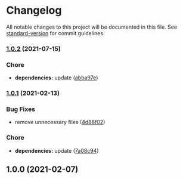 # Changelog

All notable changes to this project will be documented in this file. See [standard-version](https://github.com/conventional-changelog/standard-version) for commit guidelines.

### [1.0.2](https://github.com/devtin/duckfficer-method-di/compare/v1.0.1...v1.0.2) (2021-07-15)


### Chore

* **dependencies:** update ([abba97e](https://github.com/devtin/duckfficer-method-di/commit/abba97eb20112357c1b3973ed6a3d798d4921918))

### [1.0.1](https://github.com/devtin/duckfficer-method-di/compare/v1.0.0...v1.0.1) (2021-02-13)


### Bug Fixes

* remove unnecessary files ([4d88f02](https://github.com/devtin/duckfficer-method-di/commit/4d88f02da0222d8aaa62245560a0849a1c6fb887))


### Chore

* **dependencies:** update ([7a08c94](https://github.com/devtin/duckfficer-method-di/commit/7a08c94a6e99f4507b7cb34f2d4be1e26e10bb45))

## 1.0.0 (2021-02-07)

